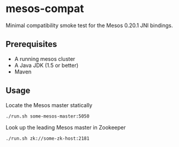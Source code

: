 # mesos-compat

Minimal compatibility smoke test for the Mesos 0.20.1 JNI bindings.

## Prerequisites

- A running mesos cluster
- A Java JDK (1.5 or better)
- Maven

## Usage

Locate the Mesos master statically

```bash
./run.sh some-mesos-master:5050
```

Look up the leading Mesos master in Zookeeper

```bash
./run.sh zk://some-zk-host:2181
```
